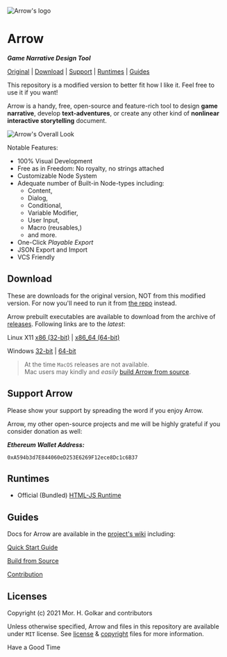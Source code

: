 ![Arrow's logo][arrow-logo]

# Arrow
***Game Narrative Design Tool***

[Original](https://github.com/mhgolkar/Arrow) | [Download](#download) | [Support](#support-arrow) | [Runtimes](#runtimes) | [Guides](#guides)

This repository is a modified version to better fit how I like it. Feel free to use it if you want!

Arrow is a handy, free, open-source and feature-rich tool to
design **game narrative**, develop **text-adventures**,
or create any other kind of **nonlinear interactive storytelling** document.

![Arrow's Overall Look][arrow-screenshot]

Notable Features:

+ 100% Visual Development
+ Free as in Freedom: No royalty, no strings attached
+ Customizable Node System
+ Adequate number of Built-in Node-types including:
    + Content,
    + Dialog,
    + Conditional,
    + Variable Modifier,
    + User Input,
    + Macro (reusables,)
    + and more.
+ One-Click *Playable Export*
+ JSON Export and Import
+ VCS Friendly


## Download

These are downloads for the original version, NOT from this modified version. For now you'll need to run it from [the repo](https://github.com/mhgolkar/Arrow) instead.

Arrow prebuilt executables are available to download from the archive of [releases].
Following links are to the *latest*:

Linux X11 [x86 (32-bit)][linux-x11-x86-latest] | [x86_64 (64-bit)][linux-x11-x86-64-latest]

Windows [32-bit][win-32-latest] | [64-bit][win-64-latest]

> At the time `MacOS` releases are not available.  
> Mac users may kindly and *easily* [build Arrow from source][wiki-build-from-source].


## Support Arrow

Please show your support by spreading the word if you enjoy Arrow.

Arrow, my other open-source projects and me will be
highly grateful if you consider donation as well:

***Ethereum Wallet Address:***  
```
0xA594b3d7E844060eD253E6269F12ece8Dc1c6B37
```


## Runtimes

+ Official (Bundled) [HTML-JS Runtime][runtime-html-js]


## Guides

Docs for Arrow are available in the [project's wiki][wiki-home]
including:

[Quick Start Guide][wiki-quick-start-guide]

[Build from Source][wiki-build-from-source]

[Contribution][wiki-contribution]


## Licenses

Copyright (c) 2021 Mor. H. Golkar and contributors

Unless otherwise specified, Arrow and files in this repository are
available under `MIT` license.
See [license][license-file] & [copyright][copyright-file] files for more information.


Have a Good Time


<!-- download -->
[releases]: https://github.com/mhgolkar/Arrow/releases
[linux-x11-x86-64-latest]: https://github.com/mhgolkar/Arrow/releases/download/v1.4.0/Arrow-v1.4.0-linux-x86_64.tar.gz
[linux-x11-x86-latest]: https://github.com/mhgolkar/Arrow/releases/download/v1.4.0/Arrow-v1.4.0-linux-x86.tar.gz
[win-32-latest]: https://github.com/mhgolkar/Arrow/releases/download/v1.4.0/Arrow-v1.4.0-win.32.zip
[win-64-latest]: https://github.com/mhgolkar/Arrow/releases/download/v1.4.0/Arrow-v1.4.0-win.64.zip
<!-- wiki -->
[wiki-home]: https://github.com/mhgolkar/Arrow/wiki/
[wiki-quick-start-guide]: https://github.com/mhgolkar/Arrow/wiki/quick-start-guide
[wiki-build-from-source]: https://github.com/mhgolkar/Arrow/wiki/build-from-source
[wiki-contribution]: https://github.com/mhgolkar/Arrow/wiki/contribution
<!-- rel -->
[runtime-html-js]: ./runtimes/html-js/
[license-file]: ./license
[copyright-file]: ./copyright
<!-- resources -->
[arrow-logo]: ./icon.png
[arrow-screenshot]: ./.screenshot.png
